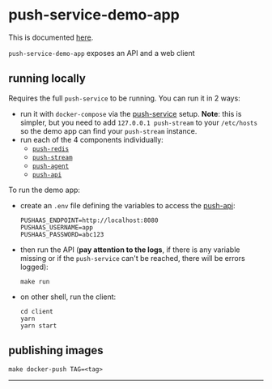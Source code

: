 # push-service-demo-app

This is documented [here](https://github.com/pushaas/pushaas-docs#component-push-service-demo-app).

`push-service-demo-app` exposes an API and a web client

## running locally

Requires the full `push-service` to be running. You can run it in 2 ways:
  - run it with `docker-compose` via the [push-service](https://github.com/pushaas/push-service) setup. **Note**: this is simpler, but you need to add `127.0.0.1 push-stream` to your `/etc/hosts` so the demo app can find your `push-stream` instance.
  - run each of the 4 components individually:
    - [`push-redis`](https://github.com/pushaas/push-redis)
    - [`push-stream`](https://github.com/pushaas/push-stream)
    - [`push-agent`](https://github.com/pushaas/push-agent)
    - [`push-api`](https://github.com/pushaas/push-api)

To run the demo app:
- create an `.env` file defining the variables to access the [push-api](https://github.com/pushaas/push-api):
  ```
  PUSHAAS_ENDPOINT=http://localhost:8080
  PUSHAAS_USERNAME=app
  PUSHAAS_PASSWORD=abc123
  ```
- then run the API (**pay attention to the logs**, if there is any variable missing or if the `push-service` can't be reached, there will be errors logged):
  ```shell
  make run
  ```
- on other shell, run the client:
  ```shell
  cd client
  yarn
  yarn start
  ```

## publishing images

```shell
make docker-push TAG=<tag>
```

---
